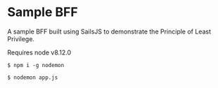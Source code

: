 Sample BFF
==========

A sample BFF built using SailsJS to demonstrate the Principle of Least Privilege.

Requires node v8.12.0

```
$ npm i -g nodemon

$ nodemon app.js
```


